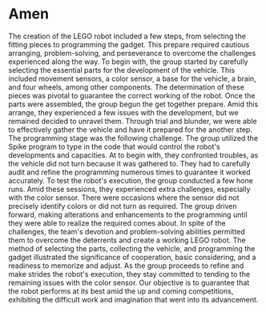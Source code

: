 # Amen
The creation of the LEGO robot included a few steps, from selecting the fitting pieces to programming the gadget. This prepare required cautious arranging, problem-solving, and perseverance to overcome the challenges experienced along the way.
To begin with, the group started by carefully selecting the essential parts for the development of the vehicle. This included movement sensors, a color sensor, a base for the vehicle, a brain, and four wheels, among other components. The determination of these pieces was pivotal to guarantee the correct working of the robot.
Once the parts were assembled, the group begun the get together prepare. Amid this arrange, they experienced a few issues with the development, but we remained decided to unravel them. Through trial and blunder, we were able to effectively gather the vehicle and have it prepared for the another step.
The programming stage was the following challenge. The group utilized the Spike program to type in the code that would control the robot's developments and capacities. At to begin with, they confronted troubles, as the vehicle did not turn because it was gathered to. They had to carefully audit and refine the programming numerous times to guarantee it worked accurately.
To test the robot's execution, the group conducted a few hone runs. Amid these sessions, they experienced extra challenges, especially with the color sensor. There were occasions where the sensor did not precisely identify colors or did not turn as required. The group driven forward, making alterations and enhancements to the programming until they were able to realize the required comes about.
In spite of the challenges, the team's devotion and problem-solving abilities permitted them to overcome the deterrents and create a working LEGO robot. The method of selecting the parts, collecting the vehicle, and programming the gadget illustrated the significance of cooperation, basic considering, and a readiness to memorize and adjust.
As the group proceeds to refine and make strides the robot's execution, they stay committed to tending to the remaining issues with the color sensor. Our objective is to guarantee that the robot performs at its best amid the up and coming competitions, exhibiting the difficult work and imagination that went into its advancement. 
